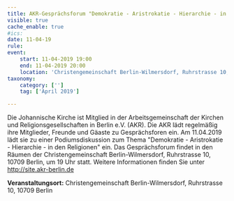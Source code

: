 ```yaml
---
title: AKR-Gesprächsforum "Demokratie - Aristrokatie - Hierarchie - in den Religionen"
visible: true
cache_enable: true
#ics: 
date: 11-04-19
rule: 
event:
	start: 11-04-2019 19:00
	end: 11-04-2019 20:00
	location: 'Christengemeinschaft Berlin-Wilmersdorf, Ruhrstrasse 10, 10709 Berlin'
taxonomy:
	category: ['']
	tag: ['April 2019']

---
```

Die Johannische Kirche ist Mitglied in der Arbeitsgemeinschaft der Kirchen und Religionsgesellschaften in Berlin e.V. (AKR). Die AKR lädt regelmäßig ihre Mitglieder, Freunde und Gäaste zu Gesprächsforen ein. Am 11.04.2019 lädt sie zu einer Podiumsdiskussion zum Thema "Demokratie - Aristrokatie - Hierarchie - in den Religionen" ein. Das Gesprächsforum findet in den Räumen der Christengemeinschaft Berlin-Wilmersdorf, Ruhrstrasse 10, 10709 Berlin, um 19 Uhr statt. Weitere Informationen finden Sie unter http://site.akr-berlin.de


**Veranstaltungsort:** Christengemeinschaft Berlin-Wilmersdorf, Ruhrstrasse 10, 10709 Berlin

